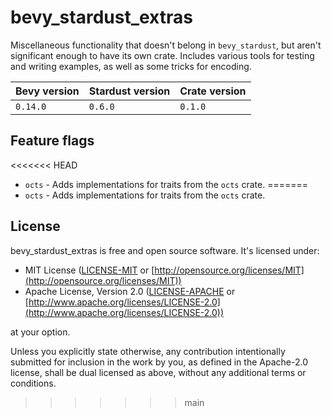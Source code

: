 # bevy_stardust_extras
Miscellaneous functionality that doesn't belong in `bevy_stardust`, but aren't significant enough to have its own crate. Includes various tools for testing and writing examples, as well as some tricks for encoding.

| Bevy version | Stardust version | Crate version |
|--------------|------------------|---------------|
| `0.14.0`     | `0.6.0`          | `0.1.0`       |

## Feature flags
<<<<<<< HEAD
- `octs` - Adds implementations for traits from the `octs` crate.
=======
- `octs` - Adds implementations for traits from the `octs` crate.

## License
bevy_stardust_extras is free and open source software. It's licensed under:
* MIT License ([LICENSE-MIT](LICENSE-MIT) or [http://opensource.org/licenses/MIT](http://opensource.org/licenses/MIT))
* Apache License, Version 2.0 ([LICENSE-APACHE](LICENSE-APACHE) or [http://www.apache.org/licenses/LICENSE-2.0](http://www.apache.org/licenses/LICENSE-2.0))

at your option.

Unless you explicitly state otherwise, any contribution intentionally submitted for inclusion in the work by you, as defined in the Apache-2.0 license, shall be dual licensed as above, without any additional terms or conditions.
>>>>>>> main
